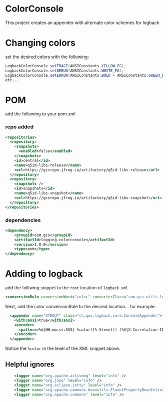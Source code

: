 # ColorConsole
This project creates an appender with alternate color schemes for logback

# Changing colors
set the desired colors with the following:

```java
LogbackColorConsole.setTRACE(ANSIConstants.YELLOW_FG);
LogbackColorConsole.setDEBUG(ANSIConstants.WHITE_FG);
LogbackColorConsole.setERROR(ANSIConstants.BOLD + ANSIConstants.GREEN_FG);
etc...
```


# POM
add the following to your pom.xml


### repo added
```xml
<repositories>
  <repository>
    <snapshots>
      <enabled>false</enabled>
    </snapshots>
    <id>central</id>
    <name>q5id-libs-release</name>
    <url>https://gcsrepo.jfrog.io/artifactory/q5id-libs-release</url>
  </repository>
  <repository>
    <snapshots />
    <id>snapshots</id>
    <name>q5id-libs-snapshot</name>
    <url>https://gcsrepo.jfrog.io/artifactory/q5id-libs-snapshot</url>
  </repository>
</repositories>
```



### dependencies
```xml
<dependency>
    <groupId>com.gcs</groupId>
    <artifactId>logging.colorconsole</artifactId>
    <version>1.8.0</version>
    <type>pom</type>
</dependency>
```

# Adding to logback
add the folliwing snippet to the `root` location of `logback.xml`


```xml
<conversionRule conversionWord="color" converterClass="com.gcs.utils.logging.LogbackColorConsole" />
```


Next, add the color conversionRule to the desired location... for example:


```xml
  <appender name="STDOUT" class="ch.qos.logback.core.ConsoleAppender">
    <withJansi>true</withJansi>
    <encoder>
      <pattern>%d{HH:mm:ss:SSS} %color([%-5level]) [%X{X-Correlation-ID}] - %msg%n</pattern>
    </encoder>
  </appender>
```

Notice the `%color` in the level of the XML snippet above.


## Helpful ignores


```xml
	<logger name="org.apache.activemq" level="info" />
	<logger name="org.jooq" level="info" />
	<logger name="org.eclipse.jetty" level="info" />
	<logger name="org.apache.commons.beanutils.FluentPropertyBeanIntrospector" level="warn" />
	<logger name="org.apache.commons" level="info" />
```


